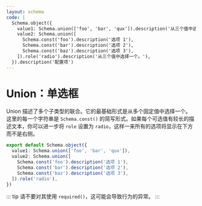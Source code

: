 ```yaml
---
layout: schema
code: |
  Schema.object({
    value1: Schema.union(['foo', 'bar', 'qux']).description('从三个值中选择一个。'),
    value2: Schema.union([
      Schema.const('foo').description('选项 1'),
      Schema.const('bar').description('选项 2'),
      Schema.const('baz').description('选项 3'),
    ]).role('radio').description('从三个值中选择一个。'),
  }).description('配置项')
---
```


# Union：单选框

Union 描述了多个子类型的联合。它的最基础形式是从多个固定值中选择一个。这里的每一个字符串是 `Schema.const()` 的简写形式。如果每个可选值有较长的描述文本，你可以进一步将 `role` 设置为 `radio`，这样一来所有的选项将显示在下方而不是右侧。

```ts
export default Schema.object({
  value1: Schema.union(['foo', 'bar', 'qux']),
  value2: Schema.union([
    Schema.const('foo').description('选项 1'),
    Schema.const('bar').description('选项 2'),
    Schema.const('baz').description('选项 3'),
  ]).role('radio'),
})
```

::: tip
请不要对其使用 `required()`，这可能会导致行为的异常。
:::
